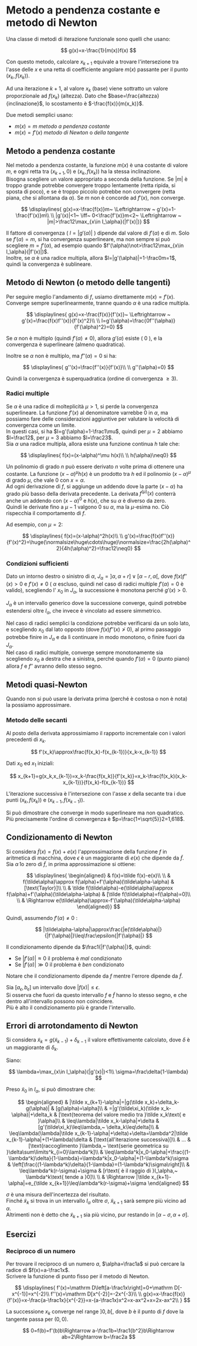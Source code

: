 # Metodo a pendenza costante e metodo di Newton

Una classe di metodi di iterazione funzionale sono quelli che usano:

$$
g(x)=x-\frac{1}{m(x)}f(x)
$$

Con questo metodo, calcolare $x_{k+1}$ equivale a trovare l'intersezione tra l'asse delle $x$ e una retta di coefficiente angolare $m(x)$ passante per il punto $(x_k,f(x_k))$.

Ad una iterazione $k+1$, al valore $x_k$ (base) viene sottratto un valore proporzionale ad $f(x_k)$ (altezza). Dato che $base=\frac{altezza}{inclinazione}$, lo scostamento è $-\frac{f(x)}{m(x_k)}$.

Due metodi semplici usano:

* $m(x)=m$ *metodo a pendenza costante*
* $m(x)=f'(x)$ *metodo di Newton* o *della tangente*

## Metodo a pendenza costante

Nel metodo a pendenza costante, la funzione $m(x)$ è una costante di valore $m$, e ogni retta tra $(x_{k+1},0)$ e $(x_k,f(x_k))$ ha la stessa inclinazione.\
Bisogna scegliere un valore appropriato a seconda della funzione. Se $|m|$ è troppo grande potrebbe convergere troppo lentamente (retta ripida, si sposta di poco), e se è troppo piccolo potrebbe non convergere (retta piana, che si allontana da $\alpha$). Se $m$ non è concorde ad $f'(x)$, non converge.

$$
\displaylines{
g(x)=x-\frac{f(x)}m~ \Leftrightarrow ~ g'(x)=1-\frac{f'(x)}m\\
\\
|g'(x)|<1~ \iff~ 0<\frac{f'(x)}m<2~ \Leftrightarrow ~ |m|>\frac12\max_{x\in I_\alpha}(|f'(x)|)}
$$

Il fattore di convergenza ( $l=|g'(\alpha)|$ ) dipende dal valore di $f'(\alpha)$ e di $m$. Solo se $f'(\alpha)=m$, si ha convergenza superlineare, ma non sempre si può scegliere $m=f'(\alpha)$, ad esempio quando $f'(\alpha)\not>\frac12\max_{x\in I_\alpha}(|f'(x)|)$.\
Inoltre, se $\alpha$ è una radice multipla, allora $l=|g'(\alpha)|=1-\frac0m=1$, quindi la convergenza è sublineare.

## Metodo di Newton (o metodo delle tangenti)

Per seguire meglio l'andamento di $f$, usiamo direttamente $m(x)=f'(x)$.
Converge sempre superlinearmente, tranne quando $\alpha$ è una radice multipla.

$$
\displaylines{
g(x)=x-\frac{f(x)}{f'(x)}~ \Leftrightarrow ~ g'(x)=\frac{f(x)f''(x)}{f'(x)^2}\\
\\
l=g'(\alpha)=\frac{0f''(\alpha)}{f'(\alpha)^2}=0}
$$

Se $\alpha$ non è multiplo (quindi $f'(\alpha)\neq0$), allora $g'(\alpha)$ esiste ( $0$ ), e la convergenza è superlineare (almeno quadratica).

Inoltre se $\alpha$ non è multiplo, ma $f''(\alpha)=0$ si ha:

$$
\displaylines{
g''(x)=\frac{f''(x)}{f'(x)}\\
\\
g''(\alpha)=0}
$$

Quindi la convergenza è superquadratica (ordine di convergenza $\geq3$).

### Radici multiple

Se $\alpha$ è una radice di molteplicità $\mu>1$, si perde la convergenza superlineare. La funzione $f'(x)$ al denominatore varrebbe 0 in $\alpha$, ma possiamo fare delle considerazioni aggiuntive per valutare la velocità di convergenza come un limite.\
In questi casi, si ha $l=g'(\alpha)=1-\frac1\mu$, quindi per $\mu=2$ abbiamo $l=\frac12$, per $\mu=3$ abbiamo $l=\frac23$.\
Sia $\alpha$ una radice multipla, allora esiste una funzione continua $h$ tale che:

$$
\displaylines{
f(x)=(x-\alpha)^\mu h(x)\\
\\
h(\alpha)\neq0}
$$

Un polinomio di grado $n$ può essere derivato $n$ volte prima di ottenere una costante. La funzione $(x-\alpha)^\mu h(x)$ è un prodotto tra $h$ ed il polinomio $(x-\alpha)^\mu$ di grado $\mu$, che vale 0 con $x=\alpha$.\
Ad ogni derivazione di $f$, si aggiunge un addendo dove la parte $(x-\alpha)$ ha grado più basso della derivata precedente. La derivata $f^{(\mu)}(x)$ conterrà anche un addendo con $(x-\alpha)^0$ e $h(x)$, che su $\alpha$ è diverso da zero.\
Quindi le derivate fino a $\mu-1$ valgono 0 su $\alpha$, ma la $\mu$-esima no. Ciò rispecchia il comportamento di $f$.

Ad esempio, con $\mu=2$:

$$
\displaylines{
f(x)=(x-\alpha)^2h(x)\\
\\
g'(x)=\frac{f(x)f''(x)}{f'(x)^2}=\huge(\normalsize\huge\cdots\huge)\normalsize=\frac{2h(\alpha)^2}{4h(\alpha)^2}=\frac12\neq0}
$$

### Condizioni sufficienti

Dato un intorno destro o sinistro di $\alpha$, $J_\alpha=]\alpha,\alpha+r]\lor[\alpha-r,\alpha[$, dove $f(x)f''(x)>0$ e $f'(x)\neq0$ ( $\alpha$ escluso, quindi nel caso di radici multiple $f'(\alpha)=0$ è valido), scegliendo l' $x_0$ in $J_\alpha$, la successione è monotona perché $g'(x)>0$.

$J_\alpha$ è un intervallo generico dove la successione converge, quindi potrebbe estendersi oltre $I_\alpha$, che invece è vincolato ad essere simmetrico.

Nel caso di radici semplici la condizione potrebbe verificarsi da un solo lato, e scegliendo $x_0$ dal lato opposto (dove $f(x)f''(x)\ngtr0$), al primo passaggio potrebbe finire in $J_\alpha$ e da lì continuare in modo monotono, o finire fuori da $J_\alpha$.\
Nel caso di radici multiple, converge sempre monotonamente sia scegliendo $x_0$ a destra che a sinistra, perché quando $f'(\alpha)=0$ (punto piano) allora $f$ e $f''$ avranno dello stesso segno.

## Metodi quasi-Newton

Quando non si può usare la derivata prima (perché è costosa o non è nota) la possiamo approssimare.

### Metodo delle secanti

Al posto della derivata approssimiamo il rapporto incrementale con i valori precedenti di $x_k$.

$$
f'(x_k)\approx\frac{f(x_k)-f(x_{k-1})}{x_k-x_{k-1}}
$$

Dati $x_0$ ed $x_1$ iniziali:

$$
x_{k+1}=g(x_k,x_{k-1})=x_k-\frac{f(x_k)}{f'(x_k)}=x_k-\frac{f(x_k)(x_k-x_{k-1})}{f(x_k)-f(x_{k-1})}
$$

L'iterazione successiva è l'intersezione con l'asse $x$ della secante tra i due punti $(x_k,f(x_k))$ e $(x_{k-1},f(x_{k-1}))$.

Si può dimostrare che converge in modo superlineare ma non quadratico. Più precisamente l'ordine di convergenza è $p=\frac{1+\sqrt{5}}2=1,618$.

## Condizionamento di Newton

Si considera $\tilde f(x)=f(x)+e(x)$ l'approssimazione della funzione $f$ in aritmetica di macchina, dove $\epsilon$ è un maggiorante di $e(x)$ che dipende da $\tilde f$.\
Sia $\tilde\alpha$ lo zero di $\tilde f$, in prima approssimazione si ottiene:

$$
\displaylines{
\begin{aligned}
& f(x)=\tilde f(x)-e(x)\\
\\
& f(\tilde\alpha)\approx f(\alpha)+f'(\alpha)(\tilde\alpha-\alpha) & [\text{Taylor}]\\
\\
& \tilde f(\tilde\alpha)-e(\tilde\alpha)\approx f(\alpha)+f'(\alpha)(\tilde\alpha-\alpha) & [\tilde f(\tilde\alpha)=f(\alpha)=0]\\
\\
& \Rightarrow e(\tilde\alpha)\approx-f'(\alpha)(\tilde\alpha-\alpha)
\end{aligned}}
$$

Quindi, assumendo $f'(\alpha)\neq0$ :

$$
|\tilde\alpha-\alpha|\approx\frac{|e(\tilde\alpha)|}{|f'(\alpha)|}\leq\frac\epsilon{|f'(\alpha)|}
$$

Il condizionamento dipende da $\frac1{|f'(\alpha)|}$, quindi:

* Se $|f'(\alpha)|\approx0$ il problema è *mal* condizionato
* Se $|f'(\alpha)|\gg0$ il problema è *ben* condizionato

Notare che il condizionamento dipende da $f$ mentre l'errore dipende da $\tilde f$.

Sia $[a_\epsilon,b_\epsilon]$ un intervallo dove $|f(x)|\leq\epsilon$.\
Si osserva che fuori da questo intervallo $f$ e $\tilde f$ hanno lo stesso segno, e che dentro all'intervallo possono non coincidere.\
Più è alto il condizionamento più è grande l'intervallo.

## Errori di arrotondamento di Newton

Si considera $\tilde x_k=g(\tilde x_{k-1})+\delta_{k-1}$ il valore effettivamente calcolato, dove $\delta$ è un maggiorante di $\delta_k$.

Siano:

$$
\lambda=\max_{x\in I_\alpha}(|g'(x)|)<1\\
\sigma=\frac\delta{1-\lambda}
$$

Preso $\tilde x_0$ in $I_\alpha$, si può dimostrare che:

$$
\begin{aligned}
& |\tilde x_{k+1}-\alpha|=|g(\tilde x_k)+\delta_k-g(\alpha)| & [g(\alpha)=\alpha]\\
& =|g'(\tilde\xi_k)(\tilde x_k-\alpha)|+\delta_k & [\text{teorema del valore medio tra }\tilde x_k\text{ e }\alpha]\\
& \leq\lambda|\tilde x_k-\alpha|+\delta & [g'(\tilde\xi_k)\leq\lambda,~ \delta_k\leq\delta]\\
& \leq\lambda(\lambda|\tilde x_{k-1}-\alpha|+\delta)+\delta=\lambda^2|\tilde x_{k-1}-\alpha|+(1+\lambda)\delta & [\text{all'iterazione successiva}]\\
& ... & [\text{raccoglimento }\lambda,~ \text{serie geometrica su }\delta\sum\limits^k_{i=0}\lambda^k]\\
& \leq\lambda^k|x_0-\alpha|+\frac{(1-\lambda^k)\delta}{1-\lambda}=\lambda^k|x_0-\alpha|+(1-\lambda^k)\sigma & \left[\frac{(1-\lambda^k)\delta}{1-\lambda}=(1-\lambda^k)\sigma\right]\\
& \leq\lambda^k(r-\sigma)+\sigma & [r\text{ è il raggio di }I_\alpha,~ \lambda^k\text{ tende a }0]\\
\\
& \Rightarrow |\tilde x_{k+1}-\alpha|=e_{\tilde x_{k+1}}\leq\lambda^k(r-\sigma)+\sigma
\end{aligned}
$$

$\sigma$ è una misura dell'incertezza del risultato.\
Finché  $\tilde x_k$ si trova in un intervallo $I_\alpha$ oltre $\sigma$, $\tilde x_{k+1}$ sarà sempre più vicino ad $\alpha$.\
Altrimenti non è detto che $\tilde x_{k+1}$ sia più vicino, pur restando in $[\alpha-\sigma,\alpha+\sigma]$.

## Esercizi

### Reciproco di un numero

Per trovare il reciproco di un numero $a$, $\alpha=\frac1a$ si può cercare la radice di $f(x)=a-\frac1x$.\
Scrivere la funzione di punto fisso per il metodo di Newton.

$$
\displaylines{
f'(x)=\mathrm D\left[a-\frac1x\right]=0+\mathrm D[-x^{-1}]=x^{-2}\\
f''(x)=\mathrm D[x^{-2}]=-2x^{-3}\\
\\
g(x)=x-\frac{f(x)}{f'(x)}=x-\frac{a-\frac1x}{x^{-2}}=x-(a-\frac1x)x^2=x-ax^2+x=2x-ax^2\\
}
$$

La successione $x_k$ converge nel range $]0,b[$, dove $b$ è il punto di $f$ dove la tangente passa per $(0,0)$.

$$
0=f(b)=f'(b)b\Rightarrow a-\frac1b=\frac1{b^2}b\Rightarrow ab=2\Rightarrow b=\frac2a
$$
